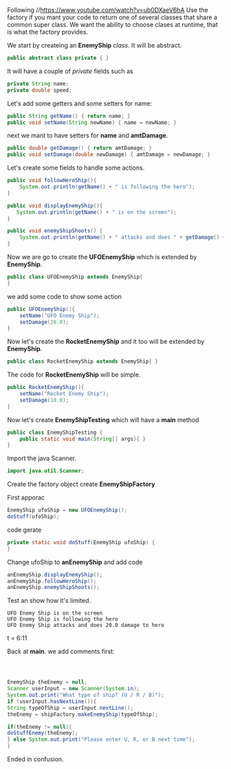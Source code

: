 Following //https://www.youtube.com/watch?v=ub0DXaeV6hA
Use the factory if you mant your code to return one of several classes that share a common super class.
We want the ability to choose clases at runtime, that is what the factory provides.


We start by createing an **EnemyShip** *class*. It will be abstract.
```java
public abstract class private { }
```
It will have a couple of *private* fields such as
```java
private String name;
private double speed;

```
Let's add some getters and some setters for name:
```java
public String getName() { return name; }
public void setName(String newName) { name = newName; }
```

next we mant to have setters for **name** and **amtDamage**.
```java
public double getDamage() { return amtDamage; }
public void setDamage(double newDamage) { amtDamage = newDamage; }
```
Let's create some fields to handle some actions.
```java
public void followHeroShip(){
    System.out.println(getName() + " is following the hero");
}

public void displayEnemyShip(){
   System.out.println(getName() + " is on the screen");
}

public void enemyShipShoots() {
    System.out.println(getName() + " attacks and does " + getDamage() + " damage to hero");
}
```
Now we are go to create the **UFOEnemyShip** which is extended by **EnemyShip**.
```java
public class UFOEnemyShip extends EnemyShip{
}
```
we add some code to show some action
```java
public UFOEnemyShip(){
    setName("UFO Enemy Ship");
    setDamage(20.0);
}
```

Now let's create the **RocketEnemyShip**  and  it too will be extended by **EnemyShip**.
```java
public class RocketEnemyShip extends EnemyShip{ }
```
The code for **RocketEnemyShip** will be simple.
```java
public RocketEnemyShip(){
    setName("Rocket Enemy Ship");
    setDamage(10.0);
}
```

Now let's create **EnemyShipTesting** which will have a **main** method
```java
public class EnemyShipTesting {
    public static void main(String[] args){ }
}
```
Import the java Scanner.

```java
import java.util.Scanner;
```


Create the factory object create **EnemyShipFactory**

First apporac
```java
EnemyShip ufoShip = new UFOEnemyShip();
doStuff(ufoShip);
```
code gerate
```java
private static void doStuff(EnemyShip ufoShip) {
}
```
Change ufoShip to **anEnemyShip** and add code

```java
anEnemyShip.displayEnemyShip();
anEnemyShip.followHeroShip();
anEnemyShip.enemyShipShoots();
```
Test an show how it's limited.

```run
UFO Enemy Ship is on the screen
UFO Enemy Ship is following the hero
UFO Enemy Ship attacks and does 20.0 damage to hero
```
t = 6:11

Back at **main**. we add comments first:




```java



EnemyShip theEnemy = null;
Scanner userInput = new Scanner(System.in);
System.out.print("What type of ship? (U / R / B)");
if (userInput.hasNextLine()){
String typeOfShip = userInput.nextLine();
theEnemy = shipFactory.makeEnemyShip(typeOfShip);

if(theEnemy != null){
doStuffEnemy(theEnemy);
} else System.out.print("Please enter U, R, or B next time");
}


```
Ended in confusion.


